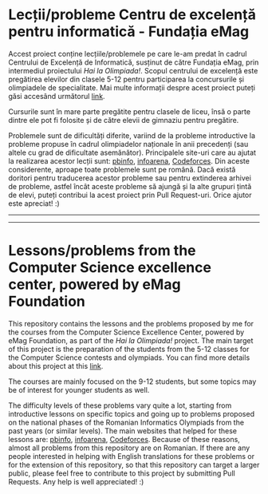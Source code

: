 # Lecții/probleme Centru de excelență pentru informatică - Fundația eMag

Accest proiect conține lecțiile/problemele pe care le-am predat în cadrul Centrului de Excelență de Informatică, susținut de către Fundația eMag, prin intermediul proiectului *Hai la Olimpiada!*. Scopul centrului de excelență este pregătirea elevilor din clasele 5-12 pentru participarea la concursurile și olimpiadele de specialitate. Mai multe informații despre acest proiect puteți găsi accesând următorul [link](https://hailaolimpiada.ro/).

Cursurile sunt în mare parte pregătite pentru clasele de liceu, însă o parte dintre ele pot fi folosite și de către elevii de gimnaziu pentru pregătire.

Problemele sunt de dificultăți diferite, variind de la probleme introductive la probleme propuse în cadrul olimpiadelor naționale în anii precedenți (sau altele cu grad de dificultate asemănător). Principalele site-uri care au ajutat la realizarea acestor lecții sunt: [pbinfo](https://www.pbinfo.ro), [infoarena](https://www.infoarena.ro), [Codeforces](https://www.codeforces.com). 
Din aceste considerente, aproape toate problemele sunt pe română.
Dacă există doritori pentru traducerea acestor probleme sau pentru extinderea arhivei de probleme, astfel încât aceste probleme să ajungă și la alte grupuri țintă de elevi, puteți contribui la acest proiect prin Pull Request-uri. Orice ajutor este apreciat! :)

-----------
-----------
# Lessons/problems from the Computer Science excellence center, powered by eMag Foundation
This repository contains the lessons and the problems proposed by me for the courses from the Computer Science Excellence Center, powered by eMag Foundation, as part of the *Hai la Olimpiada!* project. The main target of this project is the preparation of the students from the 5-12 classes for the Computer Science contests and olympiads. You can find more details about this project at this [link](https://hailaolimpiada.ro/).

The courses are mainly focused on the 9-12 students, but some topics may be of interest for younger students as well.

The difficulty levels of these problems vary quite a lot, starting from introductive lessons on specific topics and going up to problems proposed on the national phases of the Romanian Informatics Olympiads from the past years (or similar levels). The main websites that helped for these lessons are: [pbinfo](https://www.pbinfo.ro), [infoarena](https://www.infoarena.ro), [Codeforces](https://www.codeforces.com). 
Because of these reasons, almost all problems from this repository are on Romanian.
If there are any people interested in helping with English translations for these problems or for the extension of this repository, so that this repository can target a larger public, please feel free to contribute to this project by submitting Pull Requests. Any help is well appreciated! :)



